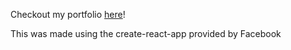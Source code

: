 Checkout my portfolio [here](https://fionamurray-dev.netlify.app)!



This was made using the create-react-app provided by Facebook
